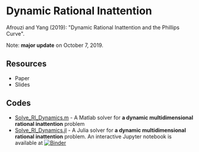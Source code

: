 # Dynamic Rational Inattention

Afrouzi and Yang (2019): "Dynamic Rational Inattention and the Phillips Curve".

Note: **major update** on October 7, 2019.

## Resources
* Paper
* Slides

## Codes
* [Solve_RI_Dynamics.m](Solve_RI_Dynamics.m) - A Matlab solver for **a dynamic multidimensional rational inattention** problem
* [Solve_RI_Dynamics.jl](Solve_RI_Dynamics.jl) - A Julia solver for **a dynamic multidimensional rational inattention** problem. An interactive Jupyter notebook is available at
[![Binder](https://mybinder.org/badge_logo.svg)](https://mybinder.org/v2/gh/choongryulyang/dynamic_multivariate_RI/master)


